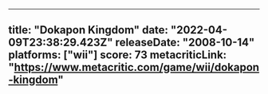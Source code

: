 
---
title: "Dokapon Kingdom"
date: "2022-04-09T23:38:29.423Z"
releaseDate: "2008-10-14"
platforms: ["wii"]
score: 73
metacriticLink: "https://www.metacritic.com/game/wii/dokapon-kingdom"
---
